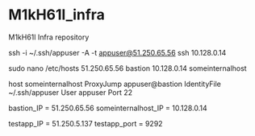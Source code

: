 # M1kH61l_infra
M1kH61l Infra repository

ssh -i ~/.ssh/appuser -A -t appuser@51.250.65.56 ssh 10.128.0.14

sudo nano /etc/hosts
51.250.65.56 bastion
10.128.0.14 someinternalhost

host someinternalhost
        ProxyJump appuser@bastion
        IdentityFile ~/.ssh/appuser
        User appuser
        Port 22

bastion_IP = 51.250.65.56
someinternalhost_IP = 10.128.0.14

testapp_IP = 51.250.5.137
testapp_port = 9292
